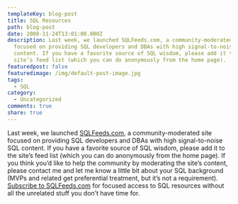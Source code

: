 ```yaml
---
templateKey: blog-post
title: SQL Resources
path: blog-post
date: 2008-11-24T13:01:00.000Z
description: Last week, we launched SQLFeeds.com, a community-moderated site
  focused on providing SQL developers and DBAs with high signal-to-noise SQL
  content. If you have a favorite source of SQL wisdom, please add it to the
  site’s feed list (which you can do anonymously from the home page).
featuredpost: false
featuredimage: /img/default-post-image.jpg
tags:
  - SQL
category:
  - Uncategorized
comments: true
share: true
---
```

Last week, we launched [SQLFeeds.com](http://sqlfeeds.com/), a community-moderated site focused on providing SQL developers and DBAs with high signal-to-noise SQL content. If you have a favorite source of SQL wisdom, please add it to the site’s feed list (which you can do anonymously from the home page). If you think you’d like to help the community by moderating the site’s content, please contact me and let me know a little bit about your SQL background (MVPs and related get preferential treatment, but it’s not a requirement). [Subscribe to SQLFeeds.com](http://feeds.sqlfeeds.com/SqlFeeds) for focused access to SQL resources without all the unrelated stuff you don’t have time for.